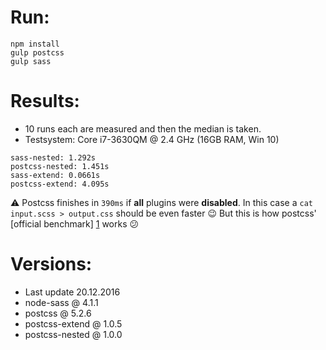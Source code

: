 Run:
===
```
npm install
gulp postcss
gulp sass
```

Results:
===

- 10 runs each are measured and then the median is taken.
- Testsystem: Core i7-3630QM @ 2.4 GHz (16GB RAM, Win 10)

```
sass-nested: 1.292s
postcss-nested: 1.451s
sass-extend: 0.0661s
postcss-extend: 4.095s
```

:warning: Postcss finishes in `390ms` if **all** plugins were **disabled**.
In this case a `cat input.scss > output.css` should be even faster :wink:
But this is how postcss' [official benchmark] [1] works :confused:

Versions:
===

- Last update 20.12.2016
- node-sass @ 4.1.1
- postcss @ 5.2.6
- postcss-extend @ 1.0.5
- postcss-nested @ 1.0.0


[1]: https://github.com/postcss/benchmark